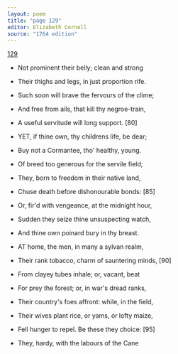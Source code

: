 ```yaml
---
layout: poem
title: "page 129"
editor: Elizabeth Cornell
source: "1764 edition"
---
```



[129]()

- Not prominent their belly; clean and strong
- Their thighs and legs, in just proportion rife.
- Such soon will brave the fervours of the clime;
- And free from ails, that kill thy negroe-train,
- A useful servitude will long support. [80]

- YET, if thine own, thy childrens life, be dear;
- Buy not a Cormantee, tho' healthy, young.
- Of breed too generous for the servile field;
- They, born to freedom in their native land,
- Chuse death before dishonourable bonds: [85]
- Or, fir'd with vengeance, at the midnight hour,
- Sudden they seize thine unsuspecting watch,
- And thine own poinard bury in thy breast.

- AT home, the men, in many a sylvan realm, 
- Their rank tobacco, charm of sauntering minds, [90]
- From clayey tubes inhale; or, vacant, beat
- For prey the forest; or, in war's dread ranks,
- Their country's foes affront: while, in the field,
- Their wives plant rice, or yams, or lofty maize,
- Fell hunger to repel. Be these they choice: [95]
- They, hardy, with the labours of the Cane
